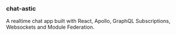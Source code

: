 ### chat-astic

A realtime chat app built with React, Apollo, GraphQL Subscriptions, Websockets and Module Federation.
